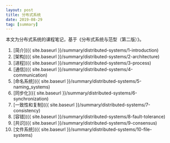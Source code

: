 ```yaml
---
layout: post
title: 分布式系统
date: 2019-08-29
tag: [summary]
---
```


本文为分布式系统的课程笔记，基于《分布式系统与范型（第二版）》。

<!--more-->

1. [简介]({{ site.baseurl }}/summary/distributed-systems/1-introduction)
2. [架构]({{ site.baseurl }}/summary/distributed-systems/2-architecture)
3. [进程]({{ site.baseurl }}/summary/distributed-systems/3-process)
4. [通信]({{ site.baseurl }}/summary/distributed-systems/4-communication)
5. [命名系统]({{ site.baseurl }}/summary/distributed-systems/5-naming_systems)
6. [同步化]({{ site.baseurl }}/summary/distributed-systems/6-synchronization)
7. [一致性和复制]({{ site.baseurl }}/summary/distributed-systems/7-consistency)
8. [容错]({{ site.baseurl }}/summary/distributed-systems/8-fault-tolerance)
9. [共识]({{ site.baseurl }}/summary/distributed-systems/9-consensus)
10. [文件系统]({{ site.baseurl }}/summary/distributed-systems/10-file-systems)